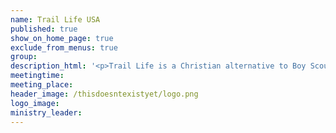 ```yaml
---
name: Trail Life USA
published: true
show_on_home_page: true
exclude_from_menus: true
group:
description_html: '<p>Trail Life is a Christian alternative to Boy Scouts. We will be starting Troop NC-0249 this September.&nbsp;</p>'
meetingtime:
meeting_place:
header_image: /thisdoesntexistyet/logo.png
logo_image:
ministry_leader:
---
```



